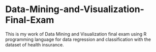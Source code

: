 # Data-Mining-and-Visualization-Final-Exam
This is my work of Data Mining and Visualization final exam using R programming language for data regression and classification with the dataset of health insurance.
